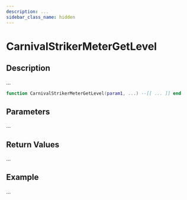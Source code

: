 ```yaml
---
description: ...
sidebar_class_name: hidden
---
```


# CarnivalStrikerMeterGetLevel

## Description

...

```lua
function CarnivalStrikerMeterGetLevel(param1, ...) --[[ ... ]] end
```

## Parameters

...

## Return Values

...

## Example

...

